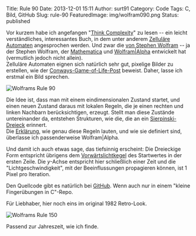 Title: Rule 90
Date: 2013-12-01 15:11
Author: surt91
Category: Code
Tags: C, Bild, GitHub
Slug: rule-90
FeaturedImage: img/wolfram090.png
Status: published

Vor kurzem habe ich angefangen "[Think Complexity](http://www.greenteapress.com/complexity/index.html)" zu
lesen -- ein leicht verständliches, interessantes Buch, in dem unter
anderem [Zelluläre Automaten](http://de.wikipedia.org/wiki/Zellul%C3%A4rer_Automat)
angesprochen werden. Und zwar die [von Stephen Wolfram](http://www.stephenwolfram.com/publications/academic/?cat=cellular-automata)
-- ja der Stephen Wolfram, der
[Mathematica](http://www.wolfram.com/mathematica/) und
[Wolfram|Alpha](http://www.wolframalpha.com/) entwickelt hat (vermutlich
jedoch nicht allein).  
Zelluläre Automaten eignen sich natürlich sehr gut, pixelige Bilder zu
erstellen, wie der
[Conways-Game-of-Life-Post]({filename}/conways-game-of-life.md)
beweist. Daher, lasse ich erstmal ein Bild sprechen.  

![Wolframs Rule 90]({filename}/img/wolfram090.png)

Die Idee ist, dass man mit einem eindimensionalen Zustand startet, und
einen neuen Zustand daraus mit lokalen Regeln, die je einen rechten und
linken Nachbarn berücksichtigen, erzeugt. Stellt man diese Zustände
untereinander da, entstehen Strukturen, wie die, die an ein
[Sierpinski-Dreieck](http://de.wikipedia.org/wiki/Sierpinski-Dreieck)
erinnert.  
Die [Erklärung](http://www.wolframalpha.com/input/?i=rule+90), wie genau
diese Regeln lauten, und wie sie definiert sind, überlasse ich
passenderweise Wolfram|Alpha.

Und damit ich auch etwas sage, das tiefsinnig erscheint: Die Dreieckige
Form entspricht übrigens
dem [Vorwärtslichtkegel](http://de.wikipedia.org/wiki/Lichtkegel) des
Startwertes in der ersten Zeile. Die $y$-Achse entspricht hier schließlich
einer Zeit und die "Lichtgeschwindigkeit", mit der Beeinflussungen
propagieren können, ist 1 Pixel pro Iteration.

Den Quellcode gibt es natürlich bei
[GitHub](https://github.com/surt91/-bungen-in-C/blob/master/numeric/cellular_automata.c).
Wenn auch nur in einem "kleine Fingerübungen in C"-Repo.

Für Liebhaber, hier noch eins im original 1982 Retro-Look.

![Wolframs Rule 150]({filename}/img/wolfram150.png)

Passend zur Jahreszeit, wie ich finde.
